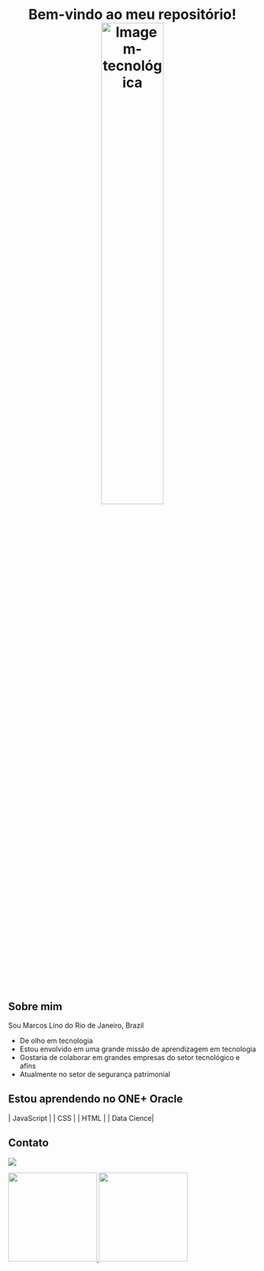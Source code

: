 <h1 align="center"> Bem-vindo ao meu repositório! 
 <picture>
 <source media="(prefers-color-scheme: dark)" srcset="https://github.com/user-attachments/assets/bb9a557f-6396-4c0c-b768-4274d7c31c19">
 <source media="(prefers-color-scheme: light)" srcset="https://github.com/user-attachments/assets/bb9a557f-6396-4c0c-b768-4274d7c31c19">
 <img alt="Imagem-tecnológica" src width="50%"="https://github.com/user-attachments/assets/bb9a557f-6396-4c0c-b768-4274d7c31c19">
</picture> 

 ## Sobre mim
 Sou Marcos Lino do Rio de Janeiro, Brazil
- De olho em tecnologia
- Estou envolvido em uma grande missão de aprendizagem em tecnologia
- Gostaria de colaborar em grandes empresas do setor tecnológico e afins
- Atualmente no setor de segurança patrimonial

## Estou aprendendo no ONE+ Oracle
| JavaScript   |
| CSS        |
| HTML     |
| Data Cience|

## Contato
<a href="https://www.linkedin.com/in/marcoslinoti" target="_blank"><img loading="lazy" src="https://img.shields.io/badge/-LinkedIn-%230077B5?style=for-the-badge&logo=linkedin&logoColor=white" target="_blank"></a>   
</div>

<div>
<a href="https://github.com/linomar31">
<img loading="lazy" height="180em" src="https://github-readme-stats.vercel.app/api/top-langs/?username=linomar31&layout=compact&langs_count=7&theme=dracula"/>
<img loading="lazy" height="180em" src="https://github-readme-stats.vercel.app/api?username=linomar31&show_icons=true&theme=dracula&include_all_commits=true&count_private=true"/>
</div>
<!---
linomar31/linomar31 is a ✨ special ✨ repository because its `README.md` (this file) appears on your GitHub profile.
You can click the Preview link to take a look at your changes.
--->
